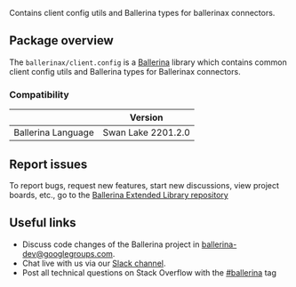 Contains client config utils and Ballerina types for ballerinax connectors.

## Package overview
The `ballerinax/client.config` is a [Ballerina](https://ballerina.io/) library which contains common client config utils and Ballerina types for Ballerinax connectors.

### Compatibility
|                     | Version            |
|---------------------|--------------------|
| Ballerina Language  | Swan Lake 2201.2.0 |

## Report issues
To report bugs, request new features, start new discussions, view project boards, etc., go to the [Ballerina Extended Library repository](https://github.com/ballerina-platform/ballerina-extended-library)

## Useful links
- Discuss code changes of the Ballerina project in [ballerina-dev@googlegroups.com](mailto:ballerina-dev@googlegroups.com).
- Chat live with us via our [Slack channel](https://ballerina.io/community/slack/).
- Post all technical questions on Stack Overflow with the [#ballerina](https://stackoverflow.com/questions/tagged/ballerina) tag
